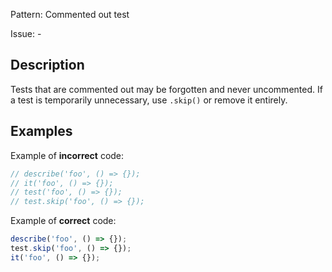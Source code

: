 Pattern: Commented out test

Issue: -

## Description

Tests that are commented out may be forgotten and never uncommented. If a test is temporarily unnecessary, use `.skip()` or remove it entirely.

## Examples

Example of **incorrect** code:
```javascript
// describe('foo', () => {});
// it('foo', () => {});
// test('foo', () => {});
// test.skip('foo', () => {});
```

Example of **correct** code:
```javascript
describe('foo', () => {});
test.skip('foo', () => {});
it('foo', () => {});
```